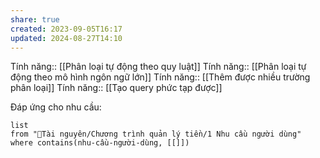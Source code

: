 ```yaml
---
share: true
created: 2023-09-05T16:17
updated: 2024-08-27T14:10
---
```

Tính năng:: [[Phân loại tự động theo quy luật]]
Tính năng:: [[Phân loại tự động theo mô hình ngôn ngữ lớn]]
Tính năng:: [[Thêm được nhiều trường phân loại]]
Tính năng:: [[Tạo query phức tạp được]]

Đáp ứng cho nhu cầu:
```dataview
list
from "📜Tài nguyên/Chương trình quản lý tiền/1 Nhu cầu người dùng" 
where contains(nhu-cầu-người-dùng, [[]])
```
